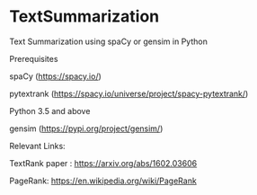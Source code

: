 # TextSummarization

Text Summarization using spaCy or gensim in Python

Prerequisites

spaCy (https://spacy.io/)

pytextrank (https://spacy.io/universe/project/spacy-pytextrank/)

Python 3.5 and above

gensim (https://pypi.org/project/gensim/)

Relevant Links:

TextRank paper : https://arxiv.org/abs/1602.03606

PageRank: https://en.wikipedia.org/wiki/PageRank
